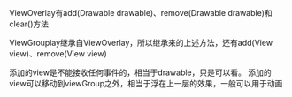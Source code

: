 ViewOverlay有add(Drawable drawable)、remove(Drawable drawable)和clear()方法

ViewGrouplay继承自ViewOverlay，所以继承来的上述方法，还有add(View view)、remove(View view)

添加的view是不能接收任何事件的，相当于drawable，只是可以看。
添加的view可以移动到viewGroup之外，相当于浮在上一层的效果，一般可以用于动画
